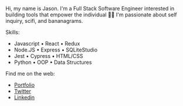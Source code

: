 Hi, my name is Jason. I'm a Full Stack Software Engineer interested in building tools that empower the individual 👊🏼 I'm passionate about self inquiry, scifi, and bananagrams. 

Skills: 
* Javascript  • React      • Redux
* Node.JS     • Express    • SQLiteStudio
* Jest        • Cypress    • HTML/CSS
* Python      • OOP        • Data Structures 

Find me on the web: 
* [Portfolio](https://portfolio-xi-seven.vercel.app/)
* [Twitter](https://twitter.com/jasoneschwa)
* [Linkedin](https://www.linkedin.com/in/jason-elliot-schwartz/)

